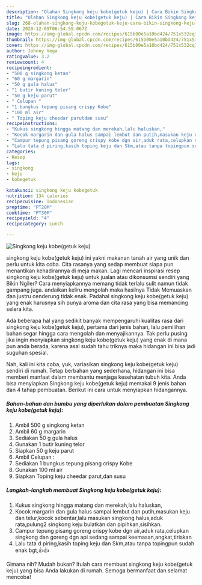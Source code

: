 ```yaml
---
description: "Olahan Singkong keju kobe(getuk keju) | Cara Bikin Singkong keju kobe(getuk keju) Yang Bikin Ngiler"
title: "Olahan Singkong keju kobe(getuk keju) | Cara Bikin Singkong keju kobe(getuk keju) Yang Bikin Ngiler"
slug: 268-olahan-singkong-keju-kobegetuk-keju-cara-bikin-singkong-keju-kobegetuk-keju-yang-bikin-ngiler
date: 2020-12-09T06:54:59.067Z
image: https://img-global.cpcdn.com/recipes/615b00e5a10bd424/751x532cq70/singkong-keju-kobegetuk-keju-foto-resep-utama.jpg
thumbnail: https://img-global.cpcdn.com/recipes/615b00e5a10bd424/751x532cq70/singkong-keju-kobegetuk-keju-foto-resep-utama.jpg
cover: https://img-global.cpcdn.com/recipes/615b00e5a10bd424/751x532cq70/singkong-keju-kobegetuk-keju-foto-resep-utama.jpg
author: Johnny Vega
ratingvalue: 3.2
reviewcount: 4
recipeingredient:
- "500 g singkong ketan"
- "60 g margarin"
- "50 g gula halus"
- "1 butir kuning telor"
- "50 g keju parut"
- " Celupan "
- "1 bungkus tepung pisang crispy Kobe"
- "100 ml air"
- " Toping keju cheedar parutdan susu"
recipeinstructions:
- "Kukus singkong hingga matang dan merekah,lalu haluskan,"
- "Kocok margarin dan gula halus sampai lembut dan putih,masukan keju dan telur,kocok sebentar,lalu masukan singkong halus,aduk rata,pulung2 singkong keju bulatkàn dan pipihkan,sisihkan."
- "Campur tepung pisang goreng crispy kobe dgn air,aduk rata,celupkan singkong dan goreng dgn api sedang sampai keemasan,angkat,tiriskan"
- "Lalu tata d piring,kasih toping keju dan Skm,atau tanpa topingpun sudah enak bgt,👍👍"
categories:
- Resep
tags:
- singkong
- keju
- kobegetuk

katakunci: singkong keju kobegetuk 
nutrition: 134 calories
recipecuisine: Indonesian
preptime: "PT20M"
cooktime: "PT30M"
recipeyield: "4"
recipecategory: Lunch

---
```



![Singkong keju kobe(getuk keju)](https://img-global.cpcdn.com/recipes/615b00e5a10bd424/751x532cq70/singkong-keju-kobegetuk-keju-foto-resep-utama.jpg)


singkong keju kobe(getuk keju) ini yakni makanan tanah air yang unik dan perlu untuk kita coba. Cita rasanya yang sedap membuat siapa pun menantikan kehadirannya di meja makan.
Lagi mencari inspirasi resep singkong keju kobe(getuk keju) untuk jualan atau dikonsumsi sendiri yang Bikin Ngiler? Cara menyiapkannya memang tidak terlalu sulit namun tidak gampang juga. andaikan keliru mengolah maka hasilnya Tidak Memuaskan dan justru cenderung tidak enak. Padahal singkong keju kobe(getuk keju) yang enak harusnya sih punya aroma dan cita rasa yang bisa memancing selera kita.



Ada beberapa hal yang sedikit banyak mempengaruhi kualitas rasa dari singkong keju kobe(getuk keju), pertama dari jenis bahan, lalu pemilihan bahan segar hingga cara mengolah dan menyajikannya. Tak perlu pusing jika ingin menyiapkan singkong keju kobe(getuk keju) yang enak di mana pun anda berada, karena asal sudah tahu triknya maka hidangan ini bisa jadi suguhan spesial.


Nah, kali ini kita coba, yuk, variasikan singkong keju kobe(getuk keju) sendiri di rumah. Tetap berbahan yang sederhana, hidangan ini bisa memberi manfaat dalam membantu menjaga kesehatan tubuh kita. Anda bisa menyiapkan Singkong keju kobe(getuk keju) memakai 9 jenis bahan dan 4 tahap pembuatan. Berikut ini cara untuk menyiapkan hidangannya.

<!--inarticleads1-->

##### Bahan-bahan dan bumbu yang diperlukan dalam pembuatan Singkong keju kobe(getuk keju):

1. Ambil 500 g singkong ketan
1. Ambil 60 g margarin
1. Sediakan 50 g gula halus
1. Gunakan 1 butir kuning telor
1. Siapkan 50 g keju parut
1. Ambil  Celupan :
1. Sediakan 1 bungkus tepung pisang crispy Kobe
1. Gunakan 100 ml air
1. Siapkan  Toping keju cheedar parut,dan susu




<!--inarticleads2-->

##### Langkah-langkah membuat Singkong keju kobe(getuk keju):

1. Kukus singkong hingga matang dan merekah,lalu haluskan,
1. Kocok margarin dan gula halus sampai lembut dan putih,masukan keju dan telur,kocok sebentar,lalu masukan singkong halus,aduk rata,pulung2 singkong keju bulatkàn dan pipihkan,sisihkan.
1. Campur tepung pisang goreng crispy kobe dgn air,aduk rata,celupkan singkong dan goreng dgn api sedang sampai keemasan,angkat,tiriskan
1. Lalu tata d piring,kasih toping keju dan Skm,atau tanpa topingpun sudah enak bgt,👍👍




Gimana nih? Mudah bukan? Itulah cara membuat singkong keju kobe(getuk keju) yang bisa Anda lakukan di rumah. Semoga bermanfaat dan selamat mencoba!
